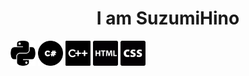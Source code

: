 <h1 align = "center">I am SuzumiHino</h1>

<code><img height="40" src="img/python.png" alt="python"></code>
<code><img height="40" src="img/csharp.png" alt="c#"></code>
<code><img height="40" src="img/cplusplus.png" alt="c++"></code>
<code><img height="40" src="img/html.png" alt="html"></code>
<code><img height="40" src="img/css.png" alt="css"></code>

<!---
SuzumuHino/SuzumuHino is a ✨ special ✨ repository because its `README.md` (this file) appears on your GitHub profile.
You can click the Preview link to take a look at your changes.
--->
